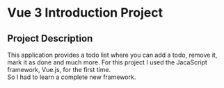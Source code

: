 # Vue 3 Introduction Project

## Project Description

This application provides a todo list where you can add a todo, remove it, mark it as done and much more.
For this project I used the JacaScript framework, Vue.js, for the first time.  
So I had to learn a complete new framework.  
